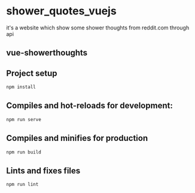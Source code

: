 # shower_quotes_vuejs
it's a website which show some shower thoughts from reddit.com through api 

## vue-showerthoughts

## Project setup
```bash
npm install
```

## Compiles and hot-reloads for development:
```bash
npm run serve
```
## Compiles and minifies for production
```bash
npm run build
```
## Lints and fixes files
```bash
npm run lint
```
